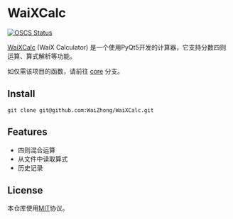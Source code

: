 # WaiXCalc

[![OSCS Status](https://www.oscs1024.com/platform/badge/WaiZhong/WaiXCalc.svg?size=small)](https://www.oscs1024.com/project/WaiZhong/WaiXCalc?ref=badge_small)

[WaiXCalc](https://github.com/WaiZhong/WaiXCalc) (WaiX Calculator) 是一个使用PyQt5开发的计算器，它支持分数四则运算、算式解析等功能。

如仅需该项目的函数，请前往 [core](https://github.com/WaiZhong/WaiXCalc/tree/core) 分支。

## Install

    git clone git@github.com:WaiZhong/WaiXCalc.git

## Features

- 四则混合运算
- 从文件中读取算式
- 历史记录

## License

本仓库使用[MIT](LICENSE)协议。